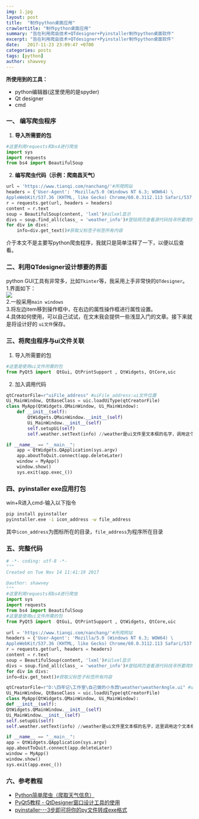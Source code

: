 ```yaml
---
img: 1.jpg
layout: post
title:  "制作python桌面应用"
crawlertitle: "制作python桌面应用"
summary: "旨在利用爬虫技术+QTdesigner+Pyinstaller制作python桌面软件"
excerpt: "旨在利用爬虫技术+QTdesigner+Pyinstaller制作python桌面软件"
date:   2017-11-23 23:09:47 +0700
categories: posts
tags: [python]
author: shawvey
---
```

<b>所使用到的工具：</b><br>
- python编辑器(这里使用的是spyder)<br>
- Qt designer<br>
- cmd<br>


### 一、 编写爬虫程序

1. **导入所需要的包**  <br>

``` python
#这里利用requests和bs4进行爬虫
import sys
import requests                                                                      
from bs4 import BeautifulSoup 
```

2. **编写爬虫代码（示例：爬南昌天气）**

``` python
url = 'https://www.tianqi.com/nanchang/'#所爬网站
headers = {'User-Agent': 'Mozilla/5.0 (Windows NT 6.3; WOW64) \
AppleWebKit/537.36 (KHTML, like Gecko) Chrome/60.0.3112.113 Safari/537.36'}#模拟登陆
r = requests.get(url, headers = headers)
content = r.text
soup = BeautifulSoup(content, 'lxml')#以lxml显示
divs = soup.find_all(class_ = 'weather_info')#登陆网页查看源代码找寻所要爬的内容
for div in divs:
    info=div.get_text()#获取父标签子标签所有内容
```

介于本文不是主要写python爬虫程序，我就只是简单注释了一下，以便以后查看。



### 二、利用QTdesigner设计想要的界面

python GUI工具有非常多，比如`Tkinter`等，我采用上手非常快的`QTdesigner`。  
1.界面如下：  <br>
 ![](https://i.imgur.com/mgdzcI8.png)   
2.一般采用`main windows`  
3.将左边item移到操作框中，在右边的属性操作框进行属性设置。  
4.具体如何使用，可以自己试试，在文末我会提供一些浅显入门的文章。接下来就是将设计好的 `ui文件`保存。   
 
### 三、将爬虫程序与ui文件关联
1. 导入所需要的包 <br>

``` python
#这里是使用ui文件所需的包
from PyQt5 import  QtGui, QtPrintSupport , QtWidgets, QtCore,uic 
```

2. 加入调用代码  

``` python
qtCreatorFile=r"uiFile_address" #uiFile_address:ui文件位置
Ui_MainWindow, QtBaseClass = uic.loadUiType(qtCreatorFile)
class MyApp(QtWidgets.QMainWindow, Ui_MainWindow):
    def __init__(self):
        QtWidgets.QMainWindow.__init__(self)
        Ui_MainWindow.__init__(self)
        self.setupUi(self)
        self.weather.setText(info) //weather是ui文件里文本框的名字，调用这个文本框显示爬出来的内容

if __name__ == "__main__":
    app = QtWidgets.QApplication(sys.argv)
    app.aboutToQuit.connect(app.deleteLater)
    window = MyApp()
    window.show()
    sys.exit(app.exec_())
```

### 四、pyinstaller exe应用打包
win+R进入cmd-输入以下指令   

``` bash
pip install pyinstaller
pyinstaller.exe -i icon_address -w file_address
```

其中`icon_address`为图标所在的目录，`file_address`为程序所在目录

### 五、完整代码 

``` python
# -*- coding: utf-8 -*-
"""
Created on Tue Nov 14 11:41:19 2017

@author: shawvey
"""
#这里利用requests和bs4进行爬虫
import sys
import requests  
from bs4 import BeautifulSoup 
#这里是使用ui文件所需的包
from PyQt5 import  QtGui, QtPrintSupport , QtWidgets, QtCore,uic   
 
url = 'https://www.tianqi.com/nanchang/'#所爬网站
headers = {'User-Agent': 'Mozilla/5.0 (Windows NT 6.3; WOW64) \
AppleWebKit/537.36 (KHTML, like Gecko) Chrome/60.0.3112.113 Safari/537.36'}#模拟登陆
r = requests.get(url, headers = headers)
content = r.text
soup = BeautifulSoup(content, 'lxml')#以lxml显示
divs = soup.find_all(class_ = 'weather_info')#登陆网页查看源代码找寻所要爬的内容
for div in divs:
info=div.get_text()#获取父标签子标签所有内容

qtCreatorFile=r"D:\四年记\工作室\自己做的小东西\weather\weatherAngle.ui" #ui文件位置
Ui_MainWindow, QtBaseClass = uic.loadUiType(qtCreatorFile)
class MyApp(QtWidgets.QMainWindow, Ui_MainWindow):
def __init__(self):
QtWidgets.QMainWindow.__init__(self)
Ui_MainWindow.__init__(self)
self.setupUi(self)
self.weather.setText(info) //weather是ui文件里文本框的名字，这里调用这个文本框显示爬出来的内容

if __name__ == "__main__":
app = QtWidgets.QApplication(sys.argv)
app.aboutToQuit.connect(app.deleteLater)
window = MyApp()
window.show()
sys.exit(app.exec_())
```

### 六、参考教程
- [Python简单爬虫（爬取天气信息）](http://blog.csdn.net/zhl_test/article/details/50410246 "Python简单爬虫（爬取天气信息）")
- [ PyQt5教程 - QtDesigner窗口设计工具的使用](http://blog.csdn.net/pipisorry/article/details/45999965 " PyQt5教程 - QtDesigner窗口设计工具的使用")
- [pyinstaller---3步即可将你的py文件转成exe格式](http://www.jianshu.com/p/5a59b6985346 "pyinstaller---3步即可将你的py文件转成exe格式")




